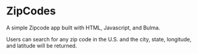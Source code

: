 # ZipCodes
A simple Zipcode app built with HTML, Javascript, and Bulma.

Users can search for any zip code in the U.S. and the city, state, longitude, and latitude will be returned. 
